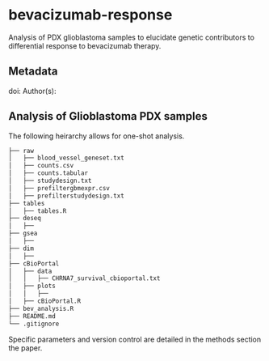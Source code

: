# bevacizumab-response
Analysis of PDX glioblastoma samples to elucidate genetic contributors to differential response to bevacizumab therapy.

## Metadata
doi: 
Author(s):

## Analysis of Glioblastoma PDX samples 
The following heirarchy allows for one-shot analysis.
```bash
├── raw
│   ├── blood_vessel_geneset.txt
│   ├── counts.csv
│   ├── counts.tabular
│   ├── studydesign.txt
│   ├── prefiltergbmexpr.csv
│   ├── prefilterstudydesign.txt
├── tables
│   ├── tables.R
├── deseq
│   ├── 
├── gsea
│   ├── 
├── dim
│   ├── 
├── cBioPortal
│   ├── data
│   │   ├── CHRNA7_survival_cbioportal.txt
│   ├── plots
│   │   ├── 
│   ├── cBioPortal.R
├── bev_analysis.R
├── README.md
└── .gitignore
```
Specific parameters and version control are detailed in the methods section the paper. 